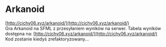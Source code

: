 # Arkanoid
[http://cichy06.xyz/arkanoid/](http://cichy06.xyz/arkanoid/)<br />
Gra Arkanoid na SFML z przesyłaniem wyników na serwer. Tabela wyników dostępna na: [http://cichy06.xyz/arkanoid/](http://cichy06.xyz/arkanoid/)<br />
Kod zostanie kiedyś zrefaktoryzowany...
